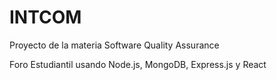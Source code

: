 # INTCOM
Proyecto de la materia Software Quality Assurance

Foro Estudiantil usando Node.js, MongoDB, Express.js y React
